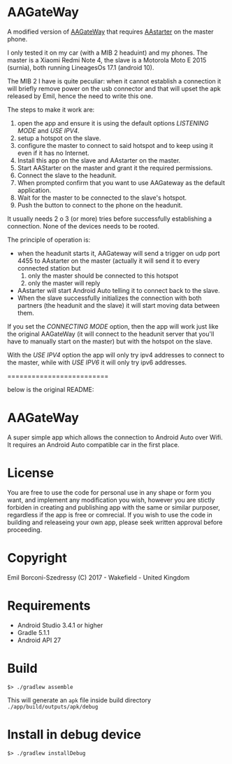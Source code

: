 # AAGateWay

A modified version of [AAGateWay](https://github.com/borconi/AAGateWay) that requires [AAstarter](https://github.com/olivluca/AAstarter) on the master phone.

I only tested it on my car (with a MIB 2 headuint) and my phones. The master is a Xiaomi Redmi Note 4, the slave is a Motorola Moto E 2015 (surnia), both running
LineagesOs 17.1 (android 10).

The MIB 2 I have is quite peculiar: when it cannot establish a connection it will briefly remove power on the usb connector and that will upset
the apk released by Emil, hence the need to write this one.


The steps to make it work are:

1. open the app and ensure it is using the default options _LISTENING MODE_ and _USE IPV4_.
1. setup a hotspot on the slave.
1. configure the master to connect to said hotspot and to keep using it even if it has no Internet.
1. Install this app on the slave and AAstarter on the master.
1. Start AAStarter on the master and grant it the required permissions.
1. Connect the slave to the headunit.
1. When prompted confirm that you want to use AAGateway as the default application.
1. Wait for the master to be connected to the slave's hotspot.
1. Push the button to connect to the phone on the headunit.

It usually needs 2 o 3 (or more) tries before successfully establishing a connection.
None of the devices needs to be rooted.

The principle of operation is:

* when the headunit starts it, AAGateway will send a trigger on udp port 4455 to AAstarter on the master (actually it will send it to every connected station but
   1. only the master should be connected to this hotspot
   1. only the master will reply
* AAstarter will start Android Auto telling it to connect back to the slave.
* When the slave successfully initializes the connection with both partners (the headunit and the slave) it will start moving data between them.

If you set the _CONNECTING MODE_ option, then the app will work just like the original AAGateWay (it will connect to the headunit server that
you'll have to manually start on the master) but with the hotspot on the slave.

With the _USE IPV4_ option the app will only try ipv4 addresses to connect to the master, while with _USE IPV6_ it will only try ipv6 addresses.


=========================


below is the original README:

# AAGateWay

A super simple app which allows the connection to Android Auto over Wifi. It requires an Android Auto compatible car in the first place.

# License

You are free to use the code for personal use in any shape or form you want, and implement any modification you wish, however you are stictly forbiden in creating and publishing app with the same or similar purposer, regardless if the app is free or comrecial. If you wish to use the code in building and releaseing your own app, please seek written approval before proceeding.

# Copyright
Emil Borconi-Szedressy (C) 2017 - Wakefield - United Kingdom

# Requirements

* Android Studio 3.4.1 or higher
* Gradle 5.1.1
* Android API 27


# Build 

```
$> ./gradlew assemble 
```

This will generate an `apk` file inside build directory `./app/build/outputs/apk/debug`

# Install in debug device

```
$> ./gradlew installDebug
```

